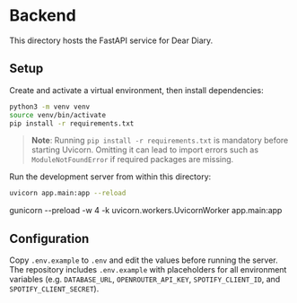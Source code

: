 # Backend

This directory hosts the FastAPI service for Dear Diary.

## Setup

Create and activate a virtual environment, then install dependencies:

```bash
python3 -m venv venv
source venv/bin/activate
pip install -r requirements.txt
```

> **Note**: Running `pip install -r requirements.txt` is mandatory before
> starting Uvicorn. Omitting it can lead to import errors such as
> `ModuleNotFoundError` if required packages are missing.

Run the development server from within this directory:

```bash
uvicorn app.main:app --reload
```
gunicorn --preload -w 4 -k uvicorn.workers.UvicornWorker app.main:app

## Configuration

Copy `.env.example` to `.env` and edit the values before running the server.
The repository includes `.env.example` with placeholders for all environment
variables (e.g. `DATABASE_URL`, `OPENROUTER_API_KEY`, `SPOTIFY_CLIENT_ID`, and
`SPOTIFY_CLIENT_SECRET`).
